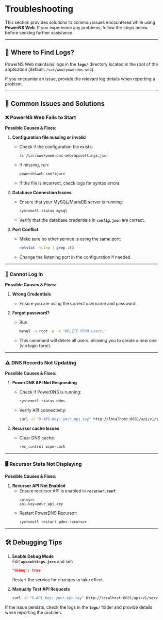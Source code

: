 ﻿# Troubleshooting

This section provides solutions to common issues encountered while using **PowerNS Web**. If you experience any problems, follow the steps below before seeking further assistance.

---

## 📄 **Where to Find Logs?**
PowerNS Web maintains logs in the **`logs/`** directory located in the root of the application (default: `/var/www/powerdns-web`).  

If you encounter an issue, provide the relevant log details when reporting a problem.

---

## 🔧 **Common Issues and Solutions**

### ❌ PowerNS Web Fails to Start  
**Possible Causes & Fixes:**
1. **Configuration file missing or invalid**  
   - Check if the configuration file exists:  
     ```bash
     ls /var/www/powerdns-web/appsettings.json
     ```
   - If missing, run:
     ```bash
     powerdnsweb configure
     ```
   - If the file is incorrect, check logs for syntax errors.

2. **Database Connection Issues**  
   - Ensure that your MySQL/MariaDB server is running:
     ```bash
     systemctl status mysql
     ```
   - Verify that the database credentials in **`config.json`** are correct.

3. **Port Conflict**  
   - Make sure no other service is using the same port:
     ```bash
     netstat -tulnp | grep :53
     ```
   - Change the listening port in the configuration if needed.

---

### 🛑 **Cannot Log In**
**Possible Causes & Fixes:**
1. **Wrong Credentials**  
   - Ensure you are using the correct username and password.

2. **Forgot password?**  
   - Run:
     ```bash
     mysql -u root -p -e "DELETE FROM users;"
     ```
   - This command will delete all users, allowing you to create a new one (via login form).

---

### ⚠️ **DNS Records Not Updating**
**Possible Causes & Fixes:**
1. **PowerDNS API Not Responding**  
   - Check if PowerDNS is running:
     ```bash
     systemctl status pdns
     ```
   - Verify API connectivity:
     ```bash
     curl -H "X-API-Key: your_api_key" http://localhost:8081/api/v1/servers/localhost
     ```

2. **Recursor cache Issues**  
   - Clear DNS cache:
     ```bash
     rec_control wipe-cach
     ```

---

### 🖥 **Recursor Stats Not Displaying**
**Possible Causes & Fixes:**
1. **Recursor API Not Enabled**  
   - Ensure recursor API is enabled in **`recursor.conf`**:
     ```
     api=yes
     api-key=your_api_key
     ```
   - Restart PowerDNS Recursor:
     ```bash
     systemctl restart pdns-recursor
     ```

---

## 🛠 **Debugging Tips**
1. **Enable Debug Mode**  
   Edit **`appsettings.json`** and set:
   ```json
   "debug": true
   ```
   Restart the service for changes to take effect.

2. **Manually Test API Requests**  
   ```bash
   curl -H "X-API-Key: your_api_key" http://localhost:8081/api/v1/servers/localhost
   ```

If the issue persists, check the logs in the **`logs/`** folder and provide details when reporting the problem.
